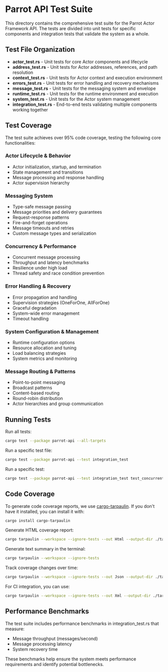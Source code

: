 # Parrot API Test Suite

This directory contains the comprehensive test suite for the Parrot Actor Framework API. The tests are divided into unit tests for specific components and integration tests that validate the system as a whole.

## Test File Organization

- **actor_test.rs** - Unit tests for core Actor components and lifecycle
- **address_test.rs** - Unit tests for Actor addresses, references, and path resolution
- **context_test.rs** - Unit tests for Actor context and execution environment
- **errors_test.rs** - Unit tests for error handling and recovery mechanisms
- **message_test.rs** - Unit tests for the messaging system and envelope
- **runtime_test.rs** - Unit tests for the runtime environment and execution
- **system_test.rs** - Unit tests for the Actor system management
- **integration_test.rs** - End-to-end tests validating multiple components working together

## Test Coverage

The test suite achieves over 95% code coverage, testing the following core functionalities:

### Actor Lifecycle & Behavior
- Actor initialization, startup, and termination
- State management and transitions
- Message processing and response handling
- Actor supervision hierarchy

### Messaging System
- Type-safe message passing
- Message priorities and delivery guarantees
- Request-response patterns
- Fire-and-forget operations
- Message timeouts and retries
- Custom message types and serialization

### Concurrency & Performance
- Concurrent message processing
- Throughput and latency benchmarks
- Resilience under high load
- Thread safety and race condition prevention

### Error Handling & Recovery
- Error propagation and handling
- Supervision strategies (OneForOne, AllForOne)
- Graceful degradation
- System-wide error management
- Timeout handling

### System Configuration & Management
- Runtime configuration options
- Resource allocation and tuning
- Load balancing strategies
- System metrics and monitoring

### Message Routing & Patterns
- Point-to-point messaging
- Broadcast patterns
- Content-based routing
- Round-robin distribution
- Actor hierarchies and group communication

## Running Tests

Run all tests:
```bash
cargo test --package parrot-api --all-targets
```

Run a specific test file:
```bash
cargo test --package parrot-api --test integration_test
```

Run a specific test:
```bash
cargo test --package parrot-api --test integration_test test_concurrent_message_handling
```

## Code Coverage

To generate code coverage reports, we use [cargo-tarpaulin](https://github.com/xd009642/tarpaulin). If you don't have it installed, you can install it with:

```bash
cargo install cargo-tarpaulin
```

Generate HTML coverage report:
```bash
cargo tarpaulin --workspace --ignore-tests --out Html --output-dir ./target/tarpaulin
```

Generate text summary in the terminal:
```bash
cargo tarpaulin --workspace --ignore-tests
```

Track coverage changes over time:
```bash
cargo tarpaulin --workspace --ignore-tests --out Json --output-dir ./target/tarpaulin/history
```

For CI integration, you can use:
```bash
cargo tarpaulin --workspace --ignore-tests --out Xml --output-dir ./target/tarpaulin
```

## Performance Benchmarks

The test suite includes performance benchmarks in integration_test.rs that measure:
- Message throughput (messages/second)
- Message processing latency
- System recovery time

These benchmarks help ensure the system meets performance requirements and identify potential bottlenecks.